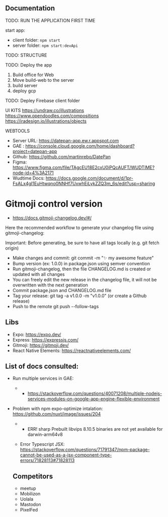 ## Documentation

TODO: RUN THE APPLICATION FIRST TIME

start app: 
- client folder: `npm start`
- server folder: `npm start:devApi`

TODO: STRUCTURE

TODO: Deploy the app
1) Build office for Web
2) Move build-web to the server
3) build server
4) deploy gcp

TODO: Depley Firebase client folder



UI KITS
https://undraw.co/illustrations
https://www.opendoodles.com/compositions
https://iradesign.io/illustrations/objects

WEBTOOLS

- Server URL: https://datepan-app.ew.r.appspot.com
- GAE : https://console.cloud.google.com/home/dashboard?project=datepan-app
- Github: https://github.com/martinrebo/DatePan
- Figma: https://www.figma.com/file/TAgcEU18E2cxU0iPQcAUFT/WUDTIME?node-id=4%3A2171
- Wudtime Docs: https://docs.google.com/document/d/1pr-FsALx4gI1EuHtwqno0NNHf7UxwhEiLykZZQ3m_6s/edit?usp=sharing

# Gitmoji control version

- https://docs.gitmoji-changelog.dev/#/

Here the recommended workflow to generate your changelog file using gitmoji-changelog:

Important: Before generating, be sure to have all tags locally (e.g. git fetch origin)

- Make changes and commit: git commit -m ":sparkles: my awesome feature"
- Bump version (ex: 1.0.0) in package.json using semver convention
- Run gitmoji-changelog, then the file CHANGELOG.md is created or updated with all changes
- You can freely edit the new release in the changelog file, it will not be overwritten with the next generation
- Commit package.json and CHANGELOG.md file
- Tag your release: git tag -a v1.0.0 -m "v1.0.0" (or create a Github release)
- Push to the remote git push --follow-tags

## Libs

- Expo: https://expo.dev/
- Express: https://expressjs.com/
- Gitmoji: https://gitmoji.dev/
- React Native Elements: https://reactnativeelements.com/

## List of docs consulted:

- Run multiple services in GAE:
  - - https://stackoverflow.com/questions/40071208/multiple-nodejs-services-modules-on-google-app-engine-flexible-environment
- Problem with npm expo-optimize intalation: https://github.com/nuxt/image/issues/204

  - - ERR! sharp Prebuilt libvips 8.10.5 binaries are not yet available for darwin-arm64v8

  - Error Typescript JSX: https://stackoverflow.com/questions/71791347/npm-package-cannot-be-used-as-a-jsx-component-type-errors/71828113#71828113

  ## Competitors

  - meetup
  - Mobilizon
  - Uolala
  - Mastodon
  - PixelFed
